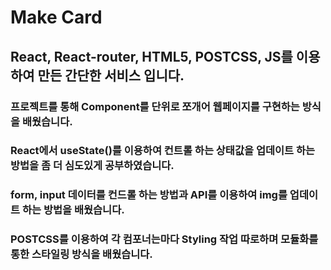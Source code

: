 # Make Card

## React, React-router, HTML5, POSTCSS, JS를 이용하여 만든 간단한 서비스 입니다.

### 프로젝트를 통해 Component를 단위로 쪼개어 웹페이지를 구현하는 방식을 배웠습니다.

### React에서 useState()를 이용하여 컨트롤 하는 상태값을 업데이트 하는 방법을 좀 더 심도있게 공부하였습니다.

### form, input 데이터를 컨드롤 하는 방법과 API를 이용하여 img를 업데이트 하는 방법을 배웠습니다.

### POSTCSS를 이용하여 각 컴포너는마다 Styling 작업 따로하며 모듈화를 통한 스타일링 방식을 배웠습니다.
